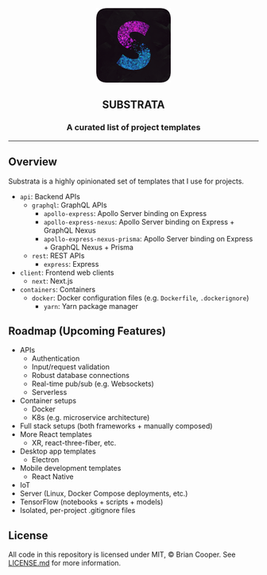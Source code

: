 <div align="center">
<img alt="substrata logo" src="lib/assets/img/substrata-logo-rounded.png" height="150px"/>
<h2>SUBSTRATA</h2>
<h3>A curated list of project templates</h3>
</div>

<hr>

## Overview
Substrata is a highly opinionated set of templates that I use for projects.

- `api`: Backend APIs
  - `graphql`: GraphQL APIs
    - `apollo-express`: Apollo Server binding on Express
    - `apollo-express-nexus`: Apollo Server binding on Express + GraphQL Nexus
    - `apollo-express-nexus-prisma`: Apollo Server binding on Express + GraphQL Nexus + Prisma
  - `rest`: REST APIs
    - `express`: Express
- `client`: Frontend web clients
  - `next`: Next.js
- `containers`: Containers
  - `docker`: Docker configuration files (e.g. `Dockerfile`, `.dockerignore`)
    - `yarn`: Yarn package manager

## Roadmap (Upcoming Features)
- APIs
    - Authentication
    - Input/request validation
    - Robust database connections
    - Real-time pub/sub (e.g. Websockets)
    - Serverless
- Container setups
    - Docker
    - K8s (e.g. microservice architecture)
- Full stack setups (both frameworks + manually composed)
- More React templates
  - XR, react-three-fiber, etc.
- Desktop app templates
  - Electron
- Mobile development templates
  - React Native
- IoT
- Server (Linux, Docker Compose deployments, etc.)
- TensorFlow (notebooks + scripts + models)
- Isolated, per-project .gitignore files

## License
All code in this repository is licensed under MIT, © Brian Cooper. See <a href="LICENSE.md">LICENSE.md</a> for more information.
